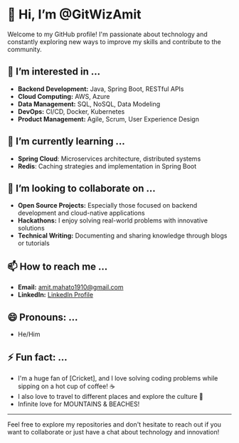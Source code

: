 # 👋 Hi, I’m @GitWizAmit

Welcome to my GitHub profile! I'm passionate about technology and constantly exploring new ways to improve my skills and contribute to the community.

## 👀 I’m interested in ...
- **Backend Development:** Java, Spring Boot, RESTful APIs
- **Cloud Computing:** AWS, Azure
- **Data Management:** SQL, NoSQL, Data Modeling
- **DevOps:** CI/CD, Docker, Kubernetes
- **Product Management:** Agile, Scrum, User Experience Design

## 🌱 I’m currently learning ...
- **Spring Cloud**: Microservices architecture, distributed systems
- **Redis**: Caching strategies and implementation in Spring Boot

## 💞️ I’m looking to collaborate on ...
- **Open Source Projects:** Especially those focused on backend development and cloud-native applications
- **Hackathons:** I enjoy solving real-world problems with innovative solutions
- **Technical Writing:** Documenting and sharing knowledge through blogs or tutorials

## 📫 How to reach me ...
- **Email:** amit.mahato1910@gmail.com
- **LinkedIn:** [LinkedIn Profile](https://www.linkedin.com/in/amitmahato12/)

## 😄 Pronouns: ...
- He/Him

## ⚡ Fun fact: ...
- I'm a huge fan of [Cricket], and I love solving coding problems while sipping on a hot cup of coffee! ☕
- I also love to travel to different places and explore the culture 💞️
- Infinite love for MOUNTAINS & BEACHES!

---

Feel free to explore my repositories and don't hesitate to reach out if you want to collaborate or just have a chat about technology and innovation!

<!---
GitWizAmit/GitWizAmit is a ✨ special ✨ repository because its `README.md` (this file) appears on your GitHub profile.
You can click the Preview link to take a look at your changes.
--->

